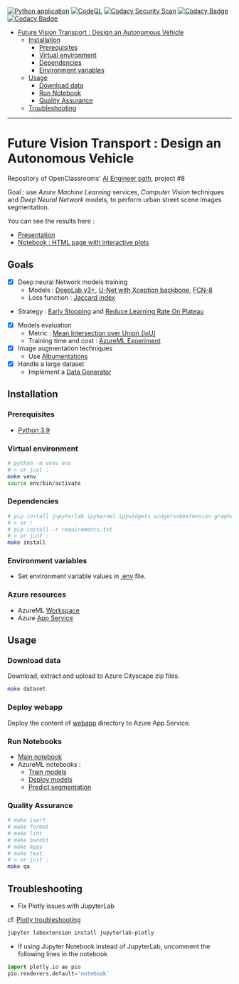 [![Python application](https://github.com/fleuryc/OC_AI-Engineer_P8_Design-an-autonomous-vehicle/actions/workflows/python-app.yml/badge.svg)](https://github.com/fleuryc/OC_AI-Engineer_P8_Design-an-autonomous-vehicle/actions/workflows/python-app.yml)
[![CodeQL](https://github.com/fleuryc/OC_AI-Engineer_P8_Design-an-autonomous-vehicle/actions/workflows/codeql-analysis.yml/badge.svg)](https://github.com/fleuryc/OC_AI-Engineer_P8_Design-an-autonomous-vehicle/actions/workflows/codeql-analysis.yml)
[![Codacy Security Scan](https://github.com/fleuryc/OC_AI-Engineer_P8_Design-an-autonomous-vehicle/actions/workflows/codacy-analysis.yml/badge.svg)](https://github.com/fleuryc/OC_AI-Engineer_P8_Design-an-autonomous-vehicle/actions/workflows/codacy-analysis.yml)
[![Codacy Badge](https://app.codacy.com/project/badge/Grade/79783b97e49646b69d75353faf117832)](https://www.codacy.com/gh/fleuryc/OC_AI-Engineer_P8_Design-an-autonomous-vehicle/dashboard)
[![Codacy Badge](https://app.codacy.com/project/badge/Coverage/79783b97e49646b69d75353faf117832)](https://www.codacy.com/gh/fleuryc/OC_AI-Engineer_P8_Design-an-autonomous-vehicle/dashboard)

- [Future Vision Transport : Design an Autonomous Vehicle](#future-vision-transport--design-an-autonomous-vehicle)
  - [Installation](#installation)
    - [Prerequisites](#prerequisites)
    - [Virtual environment](#virtual-environment)
    - [Dependencies](#dependencies)
    - [Environment variables](#environment-variables)
  - [Usage](#usage)
    - [Download data](#download-data)
    - [Run Notebook](#run-notebook)
    - [Quality Assurance](#quality-assurance)
  - [Troubleshooting](#troubleshooting)

---

# Future Vision Transport : Design an Autonomous Vehicle

Repository of OpenClassrooms' [AI Engineer path](https://openclassrooms.com/fr/paths/188-ingenieur-ia), project #8

Goal : use _Azure Machine Learning_ services, _Computer Vision_ techniques and _Deep Neural Network_ models, to perform urban street scene images segmentation.

You can see the results here :

- [Presentation](https://fleuryc.github.io/OC_AI-Engineer_P8_Design-an-autonomous-vehicle/index.html "Presentation")
- [Notebook : HTML page with interactive plots](https://fleuryc.github.io/OC_AI-Engineer_P8_Design-an-autonomous-vehicle/notebook.html "HTML page with interactive plots")

## Goals

- [x] Deep neural Network models training
  - Models : [DeepLab v3+](notebooks/azureml/models/deeplab_v3plus.py "DeepLab v3+"), [U-Net with Xception backbone](notebooks/azureml/models/unet_xception.py "U-Net with Xception backbone"), [FCN-8](notebooks/azureml/models/keras_segmentation/fcn.py "FCN-8")
  - Loss function : [Jaccard index](notebooks/azureml/cityscapes.py:201 "Jaccard index")
- Strategy : [Early Stopping](notebooks/azureml/train.py:237 "EarlyStopping") and [Reduce Learning Rate On Plateau](notebooks/azureml/train.py:230 "ReduceLROnPlateau")
- [x] Models evaluation
  - Metric : [Mean Intersection over Union (IoU)](notebooks/azureml/cityscapes.py:183 "MeanIoU")
  - Training time and cost : [AzureML Experiment](https://ml.azure.com/experiments/id/a2f53c2b-086c-46d4-876f-e302c35ca761?wsid=/subscriptions/da2e4791-6dd1-422b-848a-a961cef6ab89/resourceGroups/OC_P8/providers/Microsoft.MachineLearningServices/workspaces/oc-p8-ml-workspace&tid=43204f6d-c600-4585-985a-6bafda08d2bb "AzureML Experiment")
- [x] Image augmentation techniques
  - Use [Albumentations](notebooks/azureml/train.py:81 "Albumentations")
- [x] Handle a large dataset
  - Implement a [Data Generator](notebooks/azureml/cityscapes.py:122 "Data Generator")

## Installation

### Prerequisites

- [Python 3.9](https://www.python.org/downloads/)

### Virtual environment

```bash
# python -m venv env
# > or just :
make venv
source env/bin/activate
```

### Dependencies

```bash
# pip install jupyterlab ipykernel ipywidgets widgetsnbextension graphviz python-dotenv requests mlflow azureml-core azureml-defaults azureml-sdk azureml-dataset-runtime azureml-mlflow matplotlib numpy statsmodels pandas sklearn tensorflow pyspark opencv-python-headless albumentations Pillow
# > or :
# pip install -r requirements.txt
# > or just :
make install
```

### Environment variables

- Set environment variable values in [.env](.env) file.


### Azure resources

- AzureML [Workspace](https://docs.microsoft.com/en-us/azure/machine-learning/concept-workspace#-create-a-workspace "Create a workspace")
- Azure [App Service](https://docs.microsoft.com/en-us/azure/app-service/quickstart-python?tabs=flask%2Cmac-linux%2Cazure-portal%2Cterminal-bash%2Cvscode-deploy%2Cdeploy-instructions-azportal%2Cdeploy-instructions-zip-azcli "Quickstart: Deploy a Python (Django or Flask) web app to Azure App Service")

## Usage

### Download data

Download, extract and upload to Azure Cityscape zip files.

```bash
make dataset
```

### Deploy webapp

Deploy the content of [webapp](./webapp "webapp") directory to Azure App Service.

### Run Notebooks

- [Main notebook](notebooks/main.ipynb "Main notebook")
- AzureML notebooks :
  - [Train models](notebooks/train.ipynb "Train models")
  - [Deploy models](notebooks/deploy.ipynb "Deploy models")
  - [Predict segmentation](notebooks/predict.ipynb "Predict segmentation")


### Quality Assurance

```bash
# make isort
# make format
# make lint
# make bandit
# make mypy
# make test
# > or just :
make qa
```

## Troubleshooting

- Fix Plotly issues with JupyterLab

cf. [Plotly troubleshooting](https://plotly.com/python/troubleshooting/#jupyterlab-problems)

```bash
jupyter labextension install jupyterlab-plotly
```

- If using Jupyter Notebook instead of JupyterLab, uncomment the following lines in the notebook

```python
import plotly.io as pio
pio.renderers.default='notebook'
```
